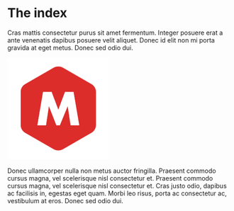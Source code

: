 # The index

Cras mattis consectetur purus sit amet fermentum. Integer posuere erat a ante venenatis dapibus posuere velit aliquet. Donec id elit non mi porta gravida at eget metus. Donec sed odio dui.

![Statica](_assets/icon-statica.png)

Donec ullamcorper nulla non metus auctor fringilla. Praesent commodo cursus magna, vel scelerisque nisl consectetur et. Praesent commodo cursus magna, vel scelerisque nisl consectetur et. Cras justo odio, dapibus ac facilisis in, egestas eget quam. Morbi leo risus, porta ac consectetur ac, vestibulum at eros. Donec sed odio dui.